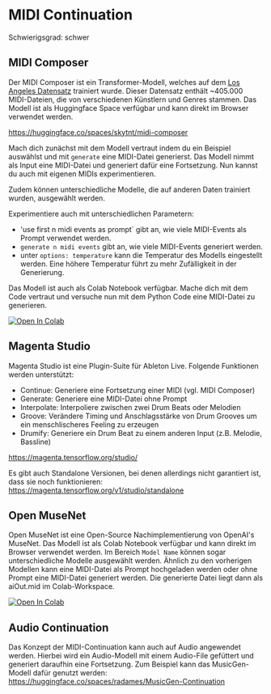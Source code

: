 # MIDI Continuation

Schwierigsgrad: schwer

## MIDI Composer

Der MIDI Composer ist ein Transformer-Modell, welches auf dem [Los Angeles Datensatz](https://huggingface.co/datasets/projectlosangeles/Los-Angeles-MIDI-Dataset) trainiert wurde. Dieser Datensatz enthält ~405.000 MIDI-Dateien, die von verschiedenen Künstlern und Genres stammen. Das Modell ist als Huggingface Space verfügbar und kann direkt im Browser verwendet werden. 

https://huggingface.co/spaces/skytnt/midi-composer

Mach dich zunächst mit dem Modell vertraut indem du ein Beispiel auswählst und mit `generate` eine MIDI-Datei generierst. Das Modell nimmt als Input eine MIDI-Datei und generiert dafür eine Fortsetzung.
Nun kannst du auch mit eigenen MIDIs experimentieren.

Zudem können unterschiedliche Modelle, die auf anderen Daten trainiert wurden, ausgewählt werden. 

Experimentiere auch mit unterschiedlichen Parametern:

- 'use first n midi events as prompt` gibt an, wie viele MIDI-Events als Prompt verwendet werden.
- `generate n midi events` gibt an, wie viele MIDI-Events generiert werden.
- unter `options: temperature` kann die Temperatur des Modells eingestellt werden. Eine höhere Temperatur führt zu mehr Zufälligkeit in der Generierung.

Das Modell ist auch als Colab Notebook verfügbar. Mache dich mit dem Code vertraut und versuche nun mit dem Python Code eine MIDI-Datei zu generieren.

[![Open In Colab][colab-badge]][colab-notebook1]

[colab-notebook1]: <https://colab.research.google.com/github/langMatthias/ai-intro/blob/main/exercises/hard/01 - MIDI Continuation/Los_Angeles_Music_Composer_Edition.ipynb>
[colab-badge]: <https://colab.research.google.com/assets/colab-badge.svg>



## Magenta Studio
Magenta Studio ist eine Plugin-Suite für Ableton Live. Folgende Funktionen werden unterstützt:
- Continue: Generiere eine Fortsetzung einer MIDI (vgl. MIDI Composer)
- Generate: Generiere eine MIDI-Datei ohne Prompt
- Interpolate: Interpoliere zwischen zwei Drum Beats oder Melodien
- Groove: Verändere Timing und Anschlagsstärke von Drum Grooves um ein menschlischeres Feeling zu erzeugen
- Drumify: Generiere ein Drum Beat zu einem anderen Input (z.B. Melodie, Bassline)

https://magenta.tensorflow.org/studio/

Es gibt auch Standalone Versionen, bei denen allerdings nicht garantiert ist, dass sie noch funktionieren:
https://magenta.tensorflow.org/v1/studio/standalone


## Open MuseNet

Open MuseNet ist eine Open-Source Nachimplementierung von OpenAI's MuseNet. Das Modell ist als Colab Notebook verfügbar und kann direkt im Browser verwendet werden. Im Bereich `Model Name` können sogar unterschiedliche Modelle ausgewählt werden. Ähnlich zu den vorherigen Modellen kann eine MIDI-Datei als Prompt hochgeladen werden oder ohne Prompt eine MIDI-Datei generiert werden. Die generierte Datei liegt dann als aiOut.mid im Colab-Workspace.

[![Open In Colab][colab-badge]][colab-notebook2]

[colab-notebook2]: <https://colab.research.google.com/github/langMatthias/ai-intro/blob/main/exercises/hard/01 - MIDI Continuation/midgeneasy_prod3_0.ipynb>
[colab-badge]: <https://colab.research.google.com/assets/colab-badge.svg>


## Audio Continuation

Das Konzept der MIDI-Continuation kann auch auf Audio angewendet werden. Hierbei wird ein Audio-Modell mit einem Audio-File gefüttert und generiert daraufhin eine Fortsetzung. Zum Beispiel kann das MusicGen-Modell dafür genutzt werden: https://huggingface.co/spaces/radames/MusicGen-Continuation